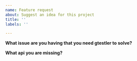 ```yaml
---
name: Feature request
about: Suggest an idea for this project
title: ''
labels: ''

---
```


**What issue are you having that you need gtestler to solve?**

**What api you are missing?**

